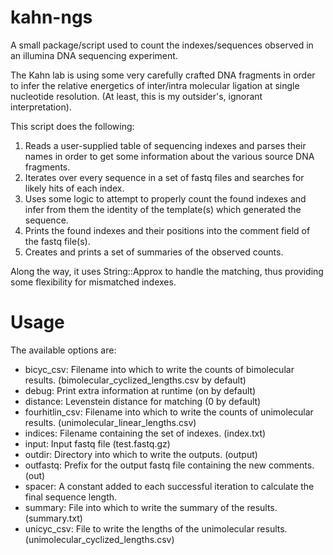 # kahn-ngs

A small package/script used to count the indexes/sequences observed in an
illumina DNA sequencing experiment.

The Kahn lab is using some very carefully crafted DNA fragments in order to
infer the relative energetics of inter/intra molecular ligation at single
nucleotide resolution.  (At least, this is my outsider's, ignorant
interpretation).

This script does the following:

1.  Reads a user-supplied table of sequencing indexes and parses their names in
order to get some information about the various source DNA fragments.
2.  Iterates over every sequence in a set of fastq files and searches for likely
hits of each index.
3.  Uses some logic to attempt to properly count the found indexes and infer
from them the identity of the template(s) which generated the sequence.
4.  Prints the found indexes and their positions into the comment field of the
fastq file(s).
5.  Creates and prints a set of summaries of the observed counts.

Along the way, it uses String::Approx to handle the matching, thus providing
some flexibility for mismatched indexes.

# Usage

The available options are:

* bicyc_csv:  Filename into which to write the counts of bimolecular results.
(bimolecular_cyclized_lengths.csv by default)
* debug:  Print extra information at runtime (on by default)
* distance:  Levenstein distance for matching (0 by default)
* fourhitlin_csv:  Filename into which to write the counts of unimolecular
results.  (unimolecular_linear_lengths.csv)
* indices:  Filename containing the set of indexes. (index.txt)
* input:  Input fastq file (test.fastq.gz)
* outdir:  Directory into which to write the outputs. (output)
* outfastq:  Prefix for the output fastq file containing the new comments. (out)
* spacer:  A constant added to each successful iteration to calculate the final
sequence length.
* summary:  File into which to write the summary of the results. (summary.txt)
* unicyc_csv:  File to write the lengths of the unimolecular
results. (unimolecular_cyclized_lengths.csv)
